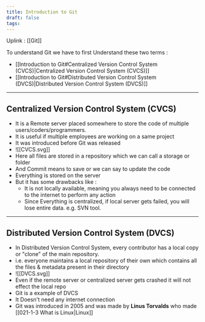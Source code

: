 ```yaml
---
title: Introduction to Git
draft: false
tags:
---
```

Uplink : [[Git]]

To understand Git we have to first Understand these two terms :
- [[Introduction to Git#Centralized Version Control System (CVCS)|Centralized Version Control System (CVCS)]]
- [[Introduction to Git#Distributed Version Control System (DVCS)|Distributed Version Control System (DVCS)]]

---
## Centralized Version Control System (CVCS)

- It is a Remote server placed somewhere to store the code of multiple users/coders/programmers.
- It is useful if multiple employees are working on a same project
- It was introduced before Git was released
- ![[CVCS.svg]]
- Here all files are stored in a repository which we can call a storage or folder 
- And Commit means to save or we can say to update the code
- Everything is stored on the server 
- But it has some drawbacks like :
	- It is not locally available, meaning you always need to be connected to the internet to perform any action
	- Since Everything is centralized, if local server gets failed, you will lose entire data. e.g. SVN tool.

---
## Distributed Version Control System (DVCS)

- In Distributed Version Control System, every contributor has a local copy or "clone" of the main repository. 
- i.e. everyone maintains a local repository of their own which contains all the files & metadata present in their directory
- ![[DVCS.svg]]
- Even if the remote server or centralized server gets crashed it will not effect the local repo
- Git is a example of DVCS
- It Doesn't need any internet connection
- Git was introduced in 2005 and was made by **Linus Torvalds** who made [[021-1-3 What is Linux|Linux]]